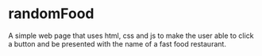 # randomFood
A simple web page that uses html, css and js to make the user able to click a button and be presented with the name of a fast food restaurant.
